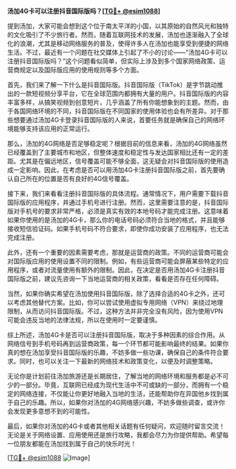 **汤加4G卡可以注册抖音国际版吗？[[TG💪+ @esim1088](https://t.me/s/esim1088)]**

提到汤加，大家可能会想到这个位于南太平洋的小国，以其原始的自然风光和独特的文化吸引了不少旅行者。然而，随着互联网技术的发展，汤加也逐渐融入了全球化的浪潮，尤其是移动网络服务的普及，使得许多人在汤加也能享受到便捷的网络生活。不过，最近有一个问题在社交媒体上引起了不小的讨论——“汤加4G卡可以注册抖音国际版吗？”这个问题看似简单，但实际上涉及到多个国家网络政策、运营商规定以及国际版应用的使用规则等多个方面。

首先，我们来了解一下什么是抖音国际版。抖音国际版（TikTok）是字节跳动推出的一款短视频分享平台，它在全球范围内都拥有大量的用户。抖音国际版的内容丰富多样，从搞笑视频到创意短片，几乎涵盖了所有你能想象到的主题。然而，由于各国网络环境的不同，抖音国际版在不同国家的使用体验也会有所差异。对于那些想要通过汤加4G卡登录抖音国际版的人来说，首要任务就是确保自己的网络环境能够支持该应用的正常运行。

那么，汤加的4G网络是否足够稳定呢？根据目前的信息来看，汤加的4G网络虽然已经覆盖到了主要城市和地区，但整体速度和稳定性与发达国家相比还有一定的差距。尤其是在偏远地区，信号覆盖可能不够全面，这无疑会对抖音国际版的使用造成一定影响。因此，在考虑是否可以用汤加4G卡注册抖音国际版之前，首先要确认自己所在的位置是否有良好的4G信号覆盖。

接下来，我们来看看注册抖音国际版的具体流程。通常情况下，用户需要下载抖音国际版的应用程序，并通过手机号进行注册。然而，这里需要注意的是，抖音国际版对手机号的要求非常严格，必须是真实有效的本地号码才能完成注册。这意味着如果你使用的是汤加的4G卡，那么你的电话号码必须符合当地的格式，并且能够接收短信验证码。如果手机号码不符合要求，即使你成功安装了应用程序，也无法完成注册。

此外，还有一个重要的因素需要考虑，那就是运营商的政策。不同的运营商可能会对国际版应用的使用设置不同的限制。例如，有些运营商可能会屏蔽某些特定的应用程序，或者对流量使用有额外的限制。因此，在决定是否用汤加4G卡注册抖音国际版之前，建议先咨询一下当地运营商的相关政策，看看是否存在任何障碍。

当然，如果你确实希望在汤加使用抖音国际版，除了选择合适的4G卡之外，还可以考虑其他替代方案。比如，你可以尝试使用虚拟专用网络（VPN）来绕过地理限制，从而访问抖音国际版。不过，这种方法并非完全没有风险，因为使用VPN可能会违反当地的法律法规，所以在使用时一定要谨慎。

综上所述，汤加4G卡是否可以注册抖音国际版，取决于多种因素的综合作用。从网络信号到手机号码再到运营商政策，每一个环节都可能影响最终的结果。如果你真的想在汤加享受抖音国际版的乐趣，不妨多做一些功课，确保自己的条件符合要求。同时，也可以关注一下最新的网络技术和政策变化，以便及时调整策略。

无论你是计划前往汤加旅游还是长期居住，了解当地的网络环境和服务都是必不可少的一部分。毕竟，互联网已经成为现代生活中不可或缺的一部分，而拥有一个稳定的网络连接，不仅能让你更好地融入当地的生活，还能帮助你在异国他乡找到属于自己的乐趣。所以，如果你对汤加的4G网络感兴趣，不妨多做些调查，或许你会发现更多意想不到的可能性。

最后，如果你对汤加的4G卡或者其他相关话题有任何疑问，欢迎随时留言交流！无论是关于网络设置、应用使用还是旅行攻略，我都会尽力为你提供帮助。希望每一位朋友都能在汤加找到属于自己的快乐时光！

[[TG💪+ @esim1088](https://t.me/s/esim1088) ![Image](https://i.postimg.cc/4NQfJmqS/Snipaste-2025-05-13-00-14-12.png)]